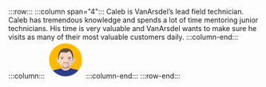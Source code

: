 :::row:::
  :::column span="4":::
    Caleb is VanArsdel’s lead field technician. Caleb has tremendous knowledge and spends a lot of time mentoring junior technicians. His time is very valuable and VanArsdel wants to make sure he visits as many of their most valuable customers daily.
  :::column-end:::
  :::column:::
    ![Cartoon depiction of Caleb](../../shared/media/caleb.png)
  :::column-end:::
:::row-end:::